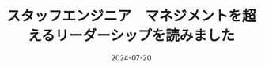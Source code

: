 ---
layout: post
title:  "スタッフエンジニア　マネジメントを超えるリーダーシップを読みました"
description: ""
date: 2024-07-20
categories: hobby
image: /assets/posts/2024-07-20/cover.jpg
hero-caption: <a href="https://unsplash.com/ja/%E5%86%99%E7%9C%9F/%E8%8C%B6%E8%89%B2%E3%81%AE%E6%9C%A8%E8%A3%BD%E3%81%AE%E3%83%86%E3%83%BC%E3%83%96%E3%83%AB%E3%81%AE%E4%B8%8A%E3%81%AEmacbook-pro%E3%81%A8%E7%99%BD%E3%81%84%E3%83%9E%E3%82%B0%E3%82%AB%E3%83%83%E3%83%97%E3%81%AE%E6%A8%AA-cqkbESEkhjk?utm_content=creditCopyText&utm_medium=referral&utm_source=unsplash">Unsplash</a>の<a href="https://unsplash.com/ja/@miabaker?utm_content=creditCopyText&utm_medium=referral&utm_source=unsplash">Mia Baker</a>が撮影した写真
lang: ja_JP
tags:
- 読書
---